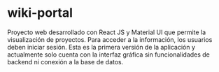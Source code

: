 # wiki-portal
Proyecto web desarrollado con React JS y Material UI que permite la visualización de proyectos. Para acceder a la información, los usuarios deben iniciar sesión. Esta es la primera versión de la aplicación y actualmente solo cuenta con la interfaz gráfica sin funcionalidades de backend ni conexión a la base de datos.
